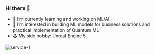### Hi there 👋

- 🌱 I’m currently learning and working on ML/AI.
- 🔭 I’m interested in building ML models for business solutions and practical implementation of Quantum ML
- 🕹️ My side hobby: Unreal Engine 5

![service-1](https://github.com/user-attachments/assets/36aadb42-5675-4c11-96f4-20be448d311f)
